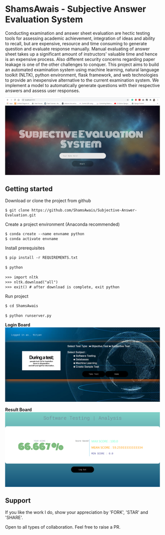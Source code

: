 # ShamsAwais - Subjective Answer Evaluation System


Conducting examination and answer sheet evaluation are hectic testing tools for assessing
academic achievement, integration of ideas and ability to recall, but are expensive, resource
and time consuming to generate question and evaluate response manually. Manual evaluating
of answer sheet takes up a significant amount of instructors' valuable time and hence is an
expensive process. Also different security concerns regarding paper leakage is one of the other
challenges to conquer. This project aims to build an automated examination system using
machine learning, natural language toolkit (NLTK), python environment, flask framework,
and web technologies to provide an inexpensive alternative to the current examination system.
We implement a model to automatically generate questions with their respective answers and
assess user responses.

![Homepage](https://raw.githubusercontent.com/ShamsAwais/Subjective-Answer-Evaluation/main/src/static/images/home.png)

## Getting started

Download or clone the project from github

```
$ git clone https://github.com/ShamsAwais/Subjective-Answer-Evaluation.git
```

Create a project environment (Anaconda recommended)
```
$ conda create --name envname python
$ conda activate envname
```

Install prerequisites
```
$ pip install -r REQUIREMENTS.txt

$ python

>>> import nltk
>>> nltk.download("all")
>>> exit() # after download is complete, exit python
```

Run project
```
$ cd ShamsAwais

$ python runserver.py
```

**Login Board**
![Login Board](https://raw.githubusercontent.com/ShamsAwais/Subjective-Answer-Evaluation/main/src/static/images/pic2.jpg)

**Result Board**
![Result Board](https://raw.githubusercontent.com/ShamsAwais/Subjective-Answer-Evaluation/main/src/static/images/pic5.png)

## Support

If you like the work I do, show your appreciation by 'FORK', 'STAR' and 'SHARE'.

Open to all types of collaboration. Feel free to raise a PR.
